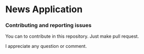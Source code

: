 # News Application 

### Contributing and reporting issues

You can to contribute in this repository. Just make pull request.

I appreciate any question or comment.
